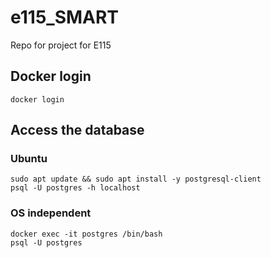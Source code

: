 # e115_SMART
Repo for project for E115

## Docker login
```
docker login
``` 

## Access the database
### Ubuntu
```
sudo apt update && sudo apt install -y postgresql-client
psql -U postgres -h localhost
```
### OS independent
```
docker exec -it postgres /bin/bash
psql -U postgres
```
